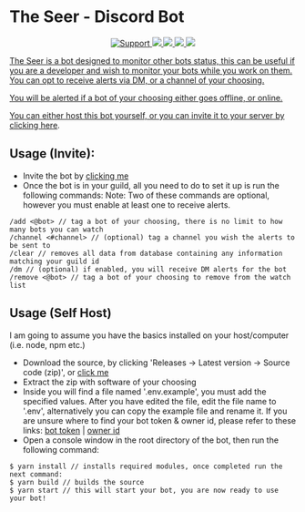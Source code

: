 # The Seer - Discord Bot

<div align="center">
<a href="https://discord.gg/Q3ZhdRJ">
<img src="https://img.shields.io/discord/495602800802398212.svg?colorB=Blue&logo=discord&label=Support&style=for-the-badge" alt="Support">
</a>
<a href="https://github.com/Valhalla-Development/TheSeer">
<img src="https://img.shields.io/github/languages/top/Valhalla-Development/TheSeer.svg?style=for-the-badge">
</a>
<a href="https://github.com/Valhalla-Development/TheSeer/issues">
<img src="https://img.shields.io/github/issues/Valhalla-Development/TheSeer.svg?style=for-the-badge">
</a>
<a href="https://github.com/Valhalla-Development/TheSeer/pulls">
<img src="https://img.shields.io/github/issues-pr/Valhalla-Development/TheSeer.svg?style=for-the-badge">
</a>
<a href="https://app.codacy.com/gh/Valhalla-Development/TheSeer/dashboard?utm_source=gh&utm_medium=referral&utm_content=&utm_campaign=Badge_grade">
<img src="https://img.shields.io/codacy/grade/49b97351b8604c9a904991e633afc0be?style=for-the-badge">
<br>
</div>

The Seer is a bot designed to monitor other bots status, this can be useful if you are a developer and wish to monitor
your bots while you work on them. You can opt to receive alerts via DM, or a channel of your choosing.

You will be alerted if a bot of your choosing either goes offline, or online.

You can either host this bot yourself, or you can invite it to your server
by [clicking here](https://discord.com/oauth2/authorize?client_id=559113940919910406&scope=bot&permissions=414464724032).

## Usage (Invite):

- Invite the bot
  by [clicking me](https://discord.com/oauth2/authorize?client_id=559113940919910406&scope=bot&permissions=414464724032)
- Once the bot is in your guild, all you need to do to set it up is run the following commands:
  Note: Two of these commands are optional, however you must enable at least one to receive alerts.

```text
/add <@bot> // tag a bot of your choosing, there is no limit to how many bots you can watch
/channel <#channel> // (optional) tag a channel you wish the alerts to be sent to
/clear // removes all data from database containing any information matching your guild id
/dm // (optional) if enabled, you will receive DM alerts for the bot
/remove <@bot> // tag a bot of your choosing to remove from the watch list
```

## Usage (Self Host)

I am going to assume you have the basics installed on your host/computer (i.e. node, npm etc.)

- Download the source, by clicking 'Releases -> Latest version -> Source code (zip)',
  or [click me](https://github.com/Valhalla-Development/TheSeer/releases)
- Extract the zip with software of your choosing
- Inside you will find a file named '.env.example', you must add the specified values. After you have edited the file,
  edit the file name to '.env', alternatively you can copy the example file and rename it. If you are unsure where to
  find your bot token & owner id, please refer to these
  links: [bot token](https://github.com/reactiflux/discord-irc/wiki/Creating-a-discord-bot-&-getting-a-token) | [owner id](https://support.discordapp.com/hc/en-us/articles/206346498-Where-can-I-find-my-User-Server-Message-ID-)
- Open a console window in the root directory of the bot, then run the following command:

```text
$ yarn install // installs required modules, once completed run the next command:
$ yarn build // builds the source
$ yarn start // this will start your bot, you are now ready to use your bot!
```

